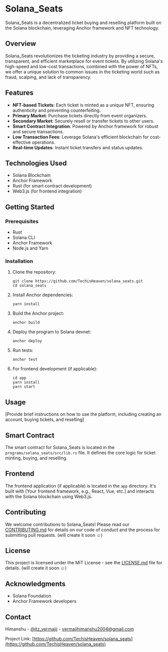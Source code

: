 # Solana_Seats

Solana_Seats is a decentralized ticket buying and reselling platform built on the Solana blockchain, leveraging Anchor framework and NFT technology.

## Overview

Solana_Seats revolutionizes the ticketing industry by providing a secure, transparent, and efficient marketplace for event tickets. By utilizing Solana's high-speed and low-cost transactions, combined with the power of NFTs, we offer a unique solution to common issues in the ticketing world such as fraud, scalping, and lack of transparency.

## Features

- **NFT-based Tickets**: Each ticket is minted as a unique NFT, ensuring authenticity and preventing counterfeiting.
- **Primary Market**: Purchase tickets directly from event organizers.
- **Secondary Market**: Securely resell or transfer tickets to other users.
- **Smart Contract Integration**: Powered by Anchor framework for robust and secure transactions.
- **Low Transaction Fees**: Leverage Solana's efficient blockchain for cost-effective operations.
- **Real-time Updates**: Instant ticket transfers and status updates.

## Technologies Used

- Solana Blockchain
- Anchor Framework
- Rust (for smart contract development)
- Web3.js (for frontend integration)

## Getting Started

### Prerequisites

- Rust
- Solana CLI
- Anchor Framework
- Node.js and Yarn

### Installation

1. Clone the repository:
   ```
   git clone https://github.com/TechisHeaven/solana_seats.git
   cd solana_seats
   ```

2. Install Anchor dependencies:
   ```
   yarn install
   ```

3. Build the Anchor project:
   ```
   anchor build
   ```

4. Deploy the program to Solana devnet:
   ```
   anchor deploy
   ```

5. Run tests:
   ```
   anchor test
   ```

6. For frontend development (if applicable):
   ```
   cd app
   yarn install
   yarn start
   ```

## Usage

[Provide brief instructions on how to use the platform, including creating an account, buying tickets, and reselling]

## Smart Contract

The smart contract for Solana_Seats is located in the `programs/solana_seats/src/lib.rs` file. It defines the core logic for ticket minting, buying, and reselling.

## Frontend

The frontend application (if applicable) is located in the `app` directory. It's built with [Your frontend framework, e.g., React, Vue, etc.] and interacts with the Solana blockchain using Web3.js.

## Contributing

We welcome contributions to Solana_Seats! Please read our [CONTRIBUTING.md](CONTRIBUTING.md) for details on our code of conduct and the process for submitting pull requests. (will create it soon ☺)

## License

This project is licensed under the MIT License - see the [LICENSE.md](LICENSE.md) file for details. (will create it soon ☺)

## Acknowledgments

- Solana Foundation
- Anchor Framework developers

## Contact

Himanshu - [@itz_vermajii](https://twitter.com/itz_vermajii) - vermajihimanshu2004@gmail.com

Project Link: [https://github.com/TechisHeaven/solana_seats](https://github.com/TechisHeaven/solana_seats)
